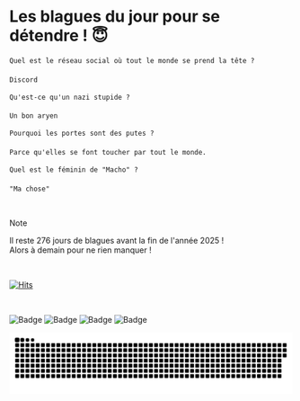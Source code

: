 
<h1>Les blagues du jour pour se détendre ! 😇</h1>

```diff
Quel est le réseau social où tout le monde se prend la tête ?

Discord
```

```diff
Qu'est-ce qu'un nazi stupide ?

Un bon aryen
```

```diff
Pourquoi les portes sont des putes ?

Parce qu'elles se font toucher par tout le monde.
```

```diff
Quel est le féminin de "Macho" ?

"Ma chose"
```

<br/>

> [!NOTE]
> Il reste 276 jours de blagues avant la fin de l'année 2025 ! <br/>
> Alors à demain pour ne rien manquer !

<br/>


[![Hits](https://hits.seeyoufarm.com/api/count/incr/badge.svg?url=https%3A%2F%2Fgithub.com%2FClems02%2Fhit-counter&count_bg=%23003E80&title_bg=%235C9FE1&icon=powershell.svg&icon_color=%23FFFFFF&title=Visite&edge_flat=false)](https://hits.seeyoufarm.com)


<br/>


![Badge](https://img.shields.io/badge/Last%20updated%20on-white?style=for-the-badge&logo=clockify)   ![Badge](https://img.shields.io/badge/31/03-white?style=for-the-badge) ![Badge](https://img.shields.io/badge/at-white?style=for-the-badge) ![Badge](https://img.shields.io/badge/03:23-white?style=for-the-badge)


<p align="center">
 <img width="1000" src="assets/github-snake.svg" alt="snake"/>
</p>
